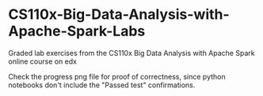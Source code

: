 # CS110x-Big-Data-Analysis-with-Apache-Spark-Labs
Graded lab exercises from the CS110x Big Data Analysis with Apache Spark online course on edx

Check the progress png file for proof of correctness, 
since python notebooks don't include the "Passed test" confirmations.
